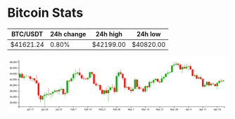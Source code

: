 # Bitcoin Stats

BTC/USDT|24h change|24h high|24h low|
|---|---|---|---|
|$41621.24|0.80%|$42199.00|$40820.00|

<img src="./chart.svg">
